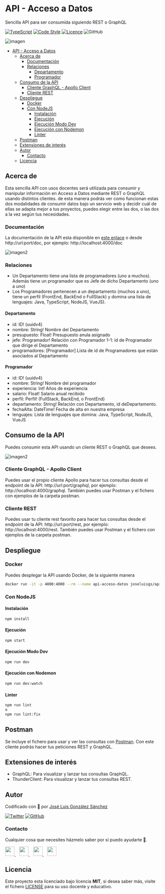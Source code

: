 # API - Acceso a Datos
Sencilla API para ser consumida siguiendo REST o GraphQL

[![TypeScript](https://img.shields.io/badge/TypeScript-Ready-3178c6)](https://www.typescriptlang.org/)
[![Code Style](https://img.shields.io/badge/Lint%20Style-AirBnB-ff69b4)](https://airbnb.io/javascript)
[![Licence](https://img.shields.io/github/license/joseluisgs/photo-gallery-ionic)](./LICENSE)
![GitHub](https://img.shields.io/github/last-commit/joseluisgs/api-acceso-datos)


![imagen](./images/rest-graphql.png)

- [API - Acceso a Datos](#api---acceso-a-datos)
  - [Acerca de](#acerca-de)
    - [Documentación](#documentación)
    - [Relaciones](#relaciones)
      - [Departamento](#departamento)
      - [Programador](#programador)
  - [Consumo de la API](#consumo-de-la-api)
    - [Cliente GraphQL - Apollo Client](#cliente-graphql---apollo-client)
    - [Cliente REST](#cliente-rest)
  - [Despliegue](#despliegue)
    - [Docker](#docker)
    - [Con NodeJS](#con-nodejs)
      - [Instalación](#instalación)
      - [Ejecución](#ejecución)
      - [Ejecución Modo Dev](#ejecución-modo-dev)
      - [Ejecución con Nodemon](#ejecución-con-nodemon)
      - [Linter](#linter)
  - [Postman](#postman)
  - [Extensiones de interés](#extensiones-de-interés)
  - [Autor](#autor)
    - [Contacto](#contacto)
  - [Licencia](#licencia)


## Acerca de
Esta sencilla API con usos docentes será utilizada para consumir y manipular información en Acceso a Datos mediante REST o GraphQL usando distintos clientes. de esta manera podrás ver como funcionan estas dos modalidades de consumir datos bajo un servicio web y decidir cuál de ellas se adapta mejor a tus proyectos, puedes elegir entre las dos, o las dos a la vez según tus necesidades.

### Documentación
La documentación de la API esta disponible en [este enlace](https://documenter.getpostman.com/view/11271351/UV5agGTC) o desde http://url:port/doc, por ejemplo: http://localhost:4000/doc

![imagen2](./images/comparable.png)

### Relaciones
- Un Departamento tiene una  lista de programadores (uno a muchos). Además tiene un programador que es Jefe de dicho Departamento (uno a uno)
- Los Programadores pertenecen a un departamento (muchos a uno), tiene un perfil (FrontEnd, BackEnd o FullStack) y domina una lista de lenguajes: Java, TypeScript, NodeJS, VueJS).

#### Departamento
- id: ID! (uuidv4)
- nombre: String! Nombre del Departamento
- presupuesto: Float! Presupuesto anula asignado
- jefe: Programador! Relación con Programador 1-1: id de Programador que dirige el Departamento
- programadores: [Programador] Lista de id de Programadores que están asociados al Departamento

#### Programador
- id: ID! (uuidv4)
- nombre: String! Nombre del programador
- experiencia: Int! Años de experiencia
- salario: Float! Salario anual recibido
- perfil: Perfil! (FullStack, BackEnd, o FrontEnd)
- departamento: String! Relación con Departamento, id deDepartamento.
- fechaAlta: DateTime! Fecha de alta en nuestra empresa
- lenguajes: Lista de lenguajes que domina: Java, TypeScript, NodeJS, VueJS


## Consumo de la API
Puedes consumir esta API usando un cliente REST o GraphQL que desees.

![imagen2](./images/responses.png)

### Cliente GraphQL - Apollo Client
Puedes usar el propio cliente Apollo para hacer tus consultas desde el endpoint de la API: http://url:port/graphql, por ejemplo: http://localhost:4000/graphql. También puedes usar Postman y el fichero con ejemplos de la carpeta postman.

### Cliente REST
Puedes usar tu cliente rest favorito para hacer tus consultas desde el endpoint de la API: http://url:port/rest, por ejemplo: http://localhost:4000/rest. También puedes usar Postman y el fichero con ejemplos de la carpeta postman.

## Despliegue
### Docker
Puedes desplegar la API usando Docker, de la siguiente manera
```bash
docker run -it -p 4000:4000 --rm --name api-acceso-datos joseluisgs/api-acceso-datos
```

### Con NodeJS
#### Instalación
```bash
npm install
```

#### Ejecución
```bash
npm start
```

#### Ejecución Modo Dev
```bash
npm run dev
```

#### Ejecución con Nodemon
```bash
npm run dev:watch
```

#### Linter
```bash
npm run lint
o
npm run lint:fix
```
## Postman
Se incluye el fichero para usar y ver las consultas con [Postman](https://www.postman.com/). Con este cliente podrás hacer tus peticiones REST y GraphQL.


## Extensiones de interés
- GraphQL: Para visualizar y lanzar tus consultas GraphQL.
- ThunderClient: Para visualizar y lanzar tus consultas REST.

## Autor
Codificado con :sparkling_heart: por [José Luis González Sánchez](https://twitter.com/joseluisgonsan)

[![Twitter](https://img.shields.io/twitter/follow/joseluisgonsan?style=social)](https://twitter.com/joseluisgonsan)
[![GitHub](https://img.shields.io/github/followers/joseluisgs?style=social)](https://github.com/joseluisgs)

### Contacto
<p>
  Cualquier cosa que necesites házmelo saber por si puedo ayudarte 💬.
</p>
<p>
    <a href="https://twitter.com/joseluisgonsan" target="_blank">
        <img src="https://i.imgur.com/U4Uiaef.png" 
    height="30">
    </a> &nbsp;&nbsp;
    <a href="https://github.com/joseluisgs" target="_blank">
        <img src="https://cdn.iconscout.com/icon/free/png-256/github-153-675523.png" 
    height="30">
    </a> &nbsp;&nbsp;
    <a href="https://www.linkedin.com/in/joseluisgonsan" target="_blank">
        <img src="https://upload.wikimedia.org/wikipedia/commons/thumb/c/ca/LinkedIn_logo_initials.png/768px-LinkedIn_logo_initials.png" 
    height="30">
    </a>  &nbsp;&nbsp;
    <a href="https://joseluisgs.github.io/" target="_blank">
        <img src="https://joseluisgs.github.io/favicon.png" 
    height="30">
    </a>
</p>


## Licencia

Este proyecto esta licenciado bajo licencia **MIT**, si desea saber más, visite el fichero
[LICENSE](./LICENSE) para su uso docente y educativo.
